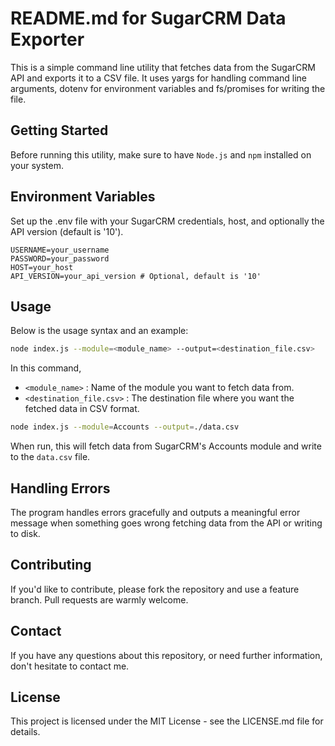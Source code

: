 # README.md for SugarCRM Data Exporter

This is a simple command line utility that fetches data from the SugarCRM API and exports it to a CSV file. It uses yargs for handling command line arguments, dotenv for environment variables and fs/promises for writing the file.

## Getting Started

Before running this utility, make sure to have `Node.js` and `npm` installed on your system.

## Environment Variables

Set up the .env file with your SugarCRM credentials, host, and optionally the API version (default is '10').
```plaintext
USERNAME=your_username
PASSWORD=your_password
HOST=your_host
API_VERSION=your_api_version # Optional, default is '10'
```
 
## Usage

Below is the usage syntax and an example:

```bash
node index.js --module=<module_name> --output=<destination_file.csv>
```

In this command,

- `<module_name>` : Name of the module you want to fetch data from.
- `<destination_file.csv>` : The destination file where you want the fetched data in CSV format.

```bash
node index.js --module=Accounts --output=./data.csv
```

When run, this will fetch data from SugarCRM's Accounts module and write to the `data.csv` file.

## Handling Errors 

The program handles errors gracefully and outputs a meaningful error message when something goes wrong fetching data from the API or writing to disk.

## Contributing

If you'd like to contribute, please fork the repository and use a feature branch. Pull requests are warmly welcome.

## Contact

If you have any questions about this repository, or need further information, don't hesitate to contact me.

## License

This project is licensed under the MIT License - see the LICENSE.md file for details.